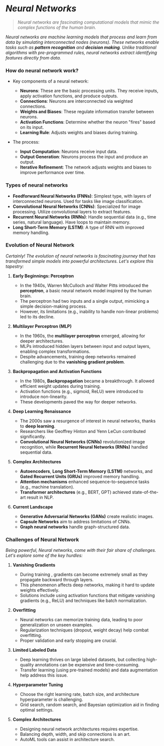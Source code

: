 # _Neural Networks_

> _Neural networks are fascinating computational models that mimic the complex functions of the human brain._

_Neural networks are machine learning models that process and learn from data by simulating interconnected nodes (neurons). These networks enable tasks such as **pattern recognition** and **decision making**. Unlike traditional algorithms with pre-programmed rules, neural networks extract identifying features directly from data._

### How do neural network work?
- Key components of a neural network:
    - **Neurons**: These are the basic processing units. They receive inputs, apply activation functions, and produce outputs.
    - **Connections**: Neurons are interconnected via weighted connections.
    - **Weights and Biases**: These regulate information transfer between neurons.
    - **Activation Functions**: Determine whether the neuron "fires" based on its input.
    - **Learning Rule**: Adjusts weights and biases during training.
 
- The process:
    - **Input Computation**: Neurons receive input data.
    - **Output Generation**: Neurons process the input and produce an output.
    - **Iterative Refinement**: The network adjusts weights and biases to improve performance over time.
 
### Types of neural networks
- **Feedforward Neural Networks (FNNs)**: Simplest type, with layers of interconnected neurons. Used for tasks like image classification.
- **Convolutional Neural Networks (CNNs)**: Specialized for image processing. Utilize convolutional layers to extract features.
- **Recurrent Neural Networks (RNNs)**: Handle sequential data (e.g., time series, natural language). Have loops to maintain memory.
- **Long Short-Term Memory (LSTM)**: A type of RNN with improved memory handling.

### Evolution of Neural Network
_Certainly! The evolution of neural networks is fascinating journey that has transformed simple models into powerful architectures. Let's explore this tapestry:_
1. **Early Beginnings: Perceptron**
    - In the 1940s, Warren McCulloch and Walter Pitts introduced the **perceptron**, a basic neural network model inspired by the human brain.
    - The perceptron had two inputs and a single output, mimicking a simple decision-making process.
    - However, its limitations (e.g., inability to handle non-linear problems) led to its decline.
  
2. **Multilayer Perceptron (MLP)**
    - In the 1960s, the **multilayer perceptron** emerged, allowing for deeper architectures.
    - MLPs introduced hidden layers between input and output layers, enabling complex transformations.
    - Despite advancements, training deep networks remained challenging due to the **vanishing gradient problem**.
  
3. **Backpropagation and Activation Functions**
    - In the 1980s, **Backpropagation** became a breakthrough. It allowed efficient weight updates during training.
    - Activation functions (e.g., sigmoid, ReLU) were introduced to introduce non-linearity.
    - These developments paved the way for deeper networks.
  
4. **Deep Learning Renaissance**
    - The 2000s saw a resurgence of interest in neural networks, thanks to **deep learning**.
    - Researchers like Geoffrey Hinton and Yenn LeCun contributed significantly.
    - **Convolutional Neural Networks (CNNs)** revolutionized image recognition, while **Recurrent Neural Networks (RNNs)** handled sequential data.
  
5. **Complex Architectures**
    - **Autoencoders**, **Long Short-Term Memory (LSTM)** networks, and **Gated Recurrent Units (GRUs)** improved memory handling.
    - **Attention mechanisms** enhanced sequence-to-sequence tasks (e.g., machine translation).
    - **Transformer architectures** (e.g., BERT, GPT) achieved state-of-the-art result in NLP.
  
6. **Current Landscape**
    - **Generative Adversarial Networks (GANs)** create realistic images.
    - **Capsule Networks** aim to address limitations of CNNs.
    - **Graph neural networks** handle graph-structured data.
  
### Challenges of Neural Network
_Being powerful, Neural networks, come with their fair share of challenges. Let's explore some of the key hurdles:_
1. **Vanishing Gradients**
    - During training , gradients can become extremely small as they propagate backward through layers.
    - This phenomenon affects deep networks, making it hard to update weights effectively.
    - Solutions include using activation functions that mitigate vanishing gradients (e.g., ReLU) and techniques like batch normalization.
  
2. **Overfitting**
    - Neural networks can memorize training data, leading to poor generalization on unseen examples.
    - Regularization techniques (dropout, weight decay) help combat overfitting.
    - Proper validation and early stopping are crucial.
  
3. **Limited Labeled Data**
    - Deep learning thrives on large labeled datasets, but collecting high-quality annotations can be expensive and time-consuming.
    - Transfer learning (using pre-trained models) and data augmentation help address this issue.
  
4. **Hyperparameter Tuning**
    - Choose the right learning rate, batch size, and architecture hyperparameter is challenging.
    - Grid search, random search, and Bayesian optimization aid in finding optimal settings.
  
5. **Complex Architectures**
    - Designing neural network architectures requires expertise.
    - Balancing depth, width, and skip connections is an art.
    - AutoML tools can assist in architecture search.
